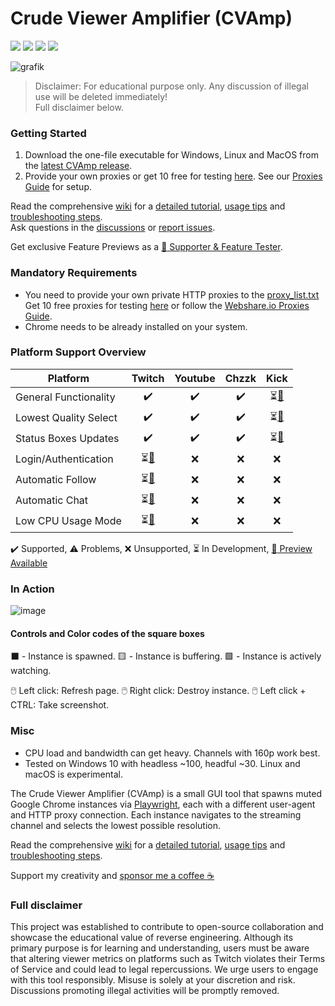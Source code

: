 # Crude Viewer Amplifier (CVAmp)
[![](https://img.shields.io/github/downloads/kevinbytesthedust/cvamp/total)](https://github.com/KevinBytesTheDust/cvamp/releases/latest)
[![](https://github.com/KevinBytesTheDust/cvamp/actions/workflows/pytest.yml/badge.svg)](https://github.com/KevinBytesTheDust/cvamp/actions/workflows/pytest.yml)
[![](https://github.com/KevinBytesTheDust/cvamp/actions/workflows/format_lint.yml/badge.svg)](https://github.com/KevinBytesTheDust/cvamp/actions/workflows/format_lint.yml)
[![](https://github.com/KevinBytesTheDust/cvamp/actions/workflows/build.yml/badge.svg)](https://github.com/KevinBytesTheDust/cvamp/actions/workflows/build.yml)

![grafik](https://github.com/user-attachments/assets/66110d35-1683-4f95-a48f-a737c5dcedd0)

>Disclaimer: For educational purpose only. Any discussion of illegal use will be deleted immediately!  
>Full disclaimer below.
### Getting Started
1. Download the one-file executable for Windows, Linux and MacOS from the [latest CVAmp release](https://github.com/KevinBytesTheDust/cvamp/releases/latest).  
2. Provide your own proxies or get 10 free for testing [here](https://blueloperlabs.ch/proxy/wf). See our [Proxies Guide](https://github.com/KevinBytesTheDust/cvamp/wiki/Webshare.io-Proxies-Guide) for setup.
   
Read the comprehensive [wiki](https://github.com/KevinBytesTheDust/cvamp/wiki) for a [detailed tutorial](https://github.com/KevinBytesTheDust/cvamp/wiki/Detailed-Tutorial), [usage tips](https://github.com/KevinBytesTheDust/cvamp/wiki/Advanced-features-and-controls) and [troubleshooting steps](https://github.com/KevinBytesTheDust/cvamp/wiki/Troubleshooting).  
Ask questions in the [discussions](https://github.com/KevinBytesTheDust/cvamp/discussions) or [report issues](https://github.com/KevinBytesTheDust/cvamp/issues).

Get exclusive Feature Previews as a [:gem: Supporter & Feature Tester](https://blueloperlabs.ch/supporter/wf).

### Mandatory Requirements
- You need to provide your own private HTTP proxies to the [proxy_list.txt](proxy/proxy_list.txt)  
  Get 10 free proxies for testing [here](https://blueloperlabs.ch/proxy/wf) or follow the [Webshare.io Proxies Guide](https://github.com/KevinBytesTheDust/cvamp/wiki/Webshare.io-Proxies-Guide).
- Chrome needs to be already installed on your system.

### Platform Support Overview

| Platform              |                                Twitch                                |      Youtube       |       Chzzk        |                                 Kick                                 |
|-----------------------|:--------------------------------------------------------------------:|:------------------:|:------------------:|:--------------------------------------------------------------------:|
| General Functionality |                          :heavy_check_mark:                          | :heavy_check_mark: | :heavy_check_mark: | ⏳[:gem:](https://github.com/KevinBytesTheDust/cvamp/discussions/296) |
| Lowest Quality Select |                          :heavy_check_mark:                          | :heavy_check_mark: | :heavy_check_mark: | ⏳[:gem:](https://github.com/KevinBytesTheDust/cvamp/discussions/296) |
| Status Boxes Updates  |                          :heavy_check_mark:                          | :heavy_check_mark: | :heavy_check_mark: | ⏳[:gem:](https://github.com/KevinBytesTheDust/cvamp/discussions/296) |
| Login/Authentication  | ⏳[:gem:](https://github.com/KevinBytesTheDust/cvamp/discussions/296) |        :x:         |        :x:         |                                 :x:                                  |
| Automatic Follow      | ⏳[:gem:](https://github.com/KevinBytesTheDust/cvamp/discussions/296) |        :x:         |        :x:         |                                 :x:                                  |
| Automatic Chat        | ⏳[:gem:](https://github.com/KevinBytesTheDust/cvamp/discussions/296) |        :x:         |        :x:         |                                 :x:                                  |
| Low CPU Usage Mode    | ⏳[:gem:](https://github.com/KevinBytesTheDust/cvamp/discussions/296) |        :x:         |        :x:         |                                 :x:                                  |

:heavy_check_mark: Supported, :warning: Problems, :x: Unsupported, ⏳ In Development, [:gem: Preview Available](https://github.com/KevinBytesTheDust/cvamp/discussions/296) 

### In Action

![image](https://github.com/user-attachments/assets/94611ec5-c6c7-4473-9bb4-3f41dad3b563)

#### Controls and Color codes of the square boxes

⬛ - Instance is spawned.    🟨 - Instance is buffering.    🟩 - Instance is actively watching.

🖱️ Left click: Refresh page.
🖱️ Right click: Destroy instance.
🖱️ Left click + CTRL: Take screenshot.

### Misc
- CPU load and bandwidth can get heavy. Channels with 160p work best.
- Tested on Windows 10 with headless ~100, headful ~30. Linux and macOS is experimental.

The Crude Viewer Amplifier (CVAmp) is a small GUI tool that spawns muted Google Chrome instances via [Playwright](https://github.com/microsoft/playwright-python), each with a different user-agent and HTTP proxy connection. Each instance navigates to the streaming channel and selects the lowest possible resolution.

Read the comprehensive [wiki](https://github.com/KevinBytesTheDust/cvamp/wiki) for a [detailed tutorial](https://github.com/KevinBytesTheDust/cvamp/wiki/Detailed-Tutorial), [usage tips](https://github.com/KevinBytesTheDust/cvamp/wiki/Advanced-features-and-controls) and [troubleshooting steps](https://github.com/KevinBytesTheDust/cvamp/wiki/Troubleshooting).

Support my creativity and [sponsor me a coffee :coffee:](https://blueloperlabs.ch/supporter/wf)

### Full disclaimer
This project was established to contribute to open-source collaboration and showcase the educational value of reverse engineering. Although its primary purpose is for learning and understanding, users must be aware that altering viewer metrics on platforms such as Twitch violates their Terms of Service and could lead to legal repercussions. We urge users to engage with this tool responsibly. Misuse is solely at your discretion and risk. Discussions promoting illegal activities will be promptly removed.




